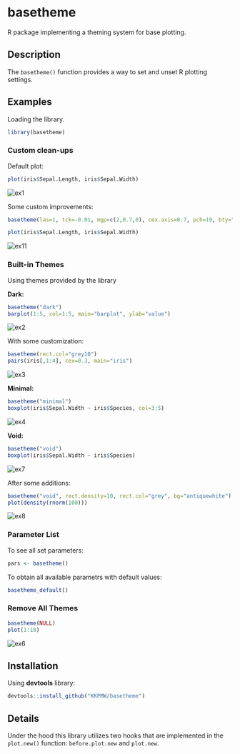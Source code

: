 # basetheme #

R package implementing a theming system for base plotting.

## Description ##

The `basetheme()` function provides a way to set and unset R plotting settings.

## Examples ##

Loading the library.


```r
library(basetheme)
```

### Custom clean-ups ###

Default plot:


```r
plot(iris$Sepal.Length, iris$Sepal.Width)
```

![ex1](https://i.imgur.com/ky5f8Qr.png)

Some custom improvements:


```r
basetheme(las=1, tck=-0.01, mgp=c(2,0.7,0), cex.axis=0.7, pch=19, bty="l")

plot(iris$Sepal.Length, iris$Sepal.Width)
```

![ex11](https://i.imgur.com/0MVqglB.png)

### Built-in Themes ###

Using themes provided by the library

**Dark:**


```r
basetheme("dark")
barplot(1:5, col=1:5, main="barplot", ylab="value")
```

![ex2](https://i.imgur.com/EPJElFk.png)

With some customization:


```r
basetheme(rect.col="grey10")
pairs(iris[,1:4], cex=0.3, main="iris")
```

![ex3](https://i.imgur.com/dhOlU85.png)

**Minimal:**


```r
basetheme("minimal")
boxplot(iris$Sepal.Width ~ iris$Species, col=3:5)
```

![ex4](https://i.imgur.com/KHf34Fi.png)

**Void:**

```r
basetheme("void")
boxplot(iris$Sepal.Width ~ iris$Species)
```

![ex7](https://i.imgur.com/pCZowdY.png)

After some additions:

```r
basetheme("void", rect.density=10, rect.col="grey", bg="antiquewhite")
plot(density(rnorm(100)))
```

![ex8](https://i.imgur.com/WdJo0Yp.png)


### Parameter List ###

To see all set parameters:

```r
pars <- basetheme()
```

To obtain all available parametrs with default values:

```r
basetheme_default()
```

### Remove All Themes ###


```r
basetheme(NULL)
plot(1:10)
```

![ex6](https://i.imgur.com/eIhP3tL.png)

## Installation ##

Using **devtools** library:

```r
devtools::install_github("KKPMW/basetheme")
```

## Details ##

Under the hood this library utilizes two hooks that are implemented in the `plot.new()` function:
`before.plot.new` and `plot.new`.

